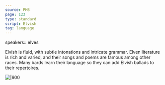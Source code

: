 ```yaml
---
source: PHB
page: 123
type: standard
script: Elvish
tag: language
---
```


speakers:: elves

Elvish is fluid, with subtle intonations and intricate grammar. Elven literature is rich and varied, and their songs and poems are famous among other races. Many bards learn their language so they can add Elvish ballads to their repertoires.

![|600]()
